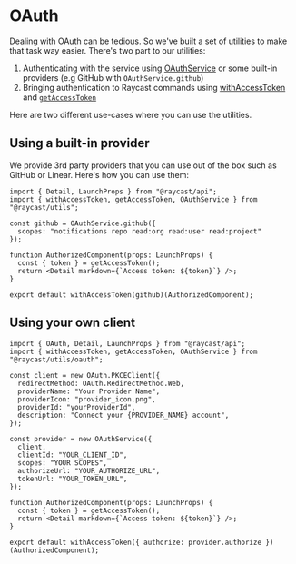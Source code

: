 # OAuth

Dealing with OAuth can be tedious. So we've built a set of utilities to make that task way easier. There's two part to our utilities:

1. Authenticating with the service using [OAuthService](utils-reference/oauth/OAuthService.md) or some built-in providers (e.g GitHub with `OAuthService.github`)
2. Bringing authentication to Raycast commands using [withAccessToken](utils-reference/oauth/withAccessToken.md) and [`getAccessToken`](utils-reference/oauth/getAccessToken.md)

Here are two different use-cases where you can use the utilities.

## Using a built-in provider

We provide 3rd party providers that you can use out of the box such as GitHub or Linear. Here's how you can use them:

```tsx
import { Detail, LaunchProps } from "@raycast/api";
import { withAccessToken, getAccessToken, OAuthService } from "@raycast/utils";

const github = OAuthService.github({ 
  scopes: "notifications repo read:org read:user read:project" 
});

function AuthorizedComponent(props: LaunchProps) {
  const { token } = getAccessToken();
  return <Detail markdown={`Access token: ${token}`} />;
}

export default withAccessToken(github)(AuthorizedComponent);
```

## Using your own client

```tsx
import { OAuth, Detail, LaunchProps } from "@raycast/api";
import { withAccessToken, getAccessToken, OAuthService } from "@raycast/utils/oauth";

const client = new OAuth.PKCEClient({
  redirectMethod: OAuth.RedirectMethod.Web,
  providerName: "Your Provider Name",
  providerIcon: "provider_icon.png",
  providerId: "yourProviderId",
  description: "Connect your {PROVIDER_NAME} account",
});

const provider = new OAuthService({
  client,
  clientId: "YOUR_CLIENT_ID",
  scopes: "YOUR SCOPES",
  authorizeUrl: "YOUR_AUTHORIZE_URL",
  tokenUrl: "YOUR_TOKEN_URL",
});

function AuthorizedComponent(props: LaunchProps) {
  const { token } = getAccessToken();
  return <Detail markdown={`Access token: ${token}`} />;
}

export default withAccessToken({ authorize: provider.authorize })(AuthorizedComponent);
```